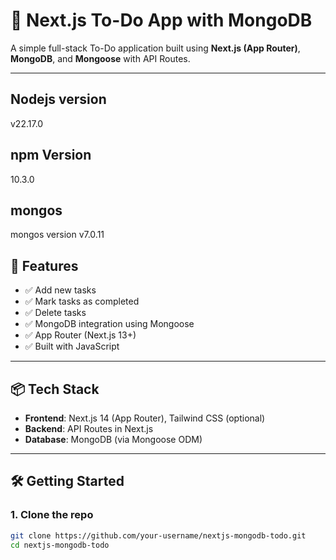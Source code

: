 # 📝 Next.js To-Do App with MongoDB

A simple full-stack To-Do application built using **Next.js (App Router)**, **MongoDB**, and **Mongoose** with API Routes.

---

## Nodejs version
v22.17.0
## npm Version
10.3.0
## mongos
mongos version v7.0.11

## 🚀 Features

- ✅ Add new tasks
- ✅ Mark tasks as completed
- ✅ Delete tasks
- ✅ MongoDB integration using Mongoose
- ✅ App Router (Next.js 13+)
- ✅ Built with JavaScript

---

## 📦 Tech Stack

- **Frontend**: Next.js 14 (App Router), Tailwind CSS (optional)
- **Backend**: API Routes in Next.js
- **Database**: MongoDB (via Mongoose ODM)

---

## 🛠️ Getting Started

### 1. Clone the repo

```bash
git clone https://github.com/your-username/nextjs-mongodb-todo.git
cd nextjs-mongodb-todo
